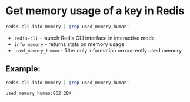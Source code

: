 # Get memory usage of a key in Redis

```bash
redis-cli info memory | grep used_memory_human:
```

- `redis-cli` - launch Redis CLI interface in interactive mode
- `info memory` - returns stats on memory usage
- `used_memory_human` - filter only information on currently used memory

## Example: 
```bash
redis-cli info memory | grep used_memory_human:
```
```
used_memory_human:862.28K
```

